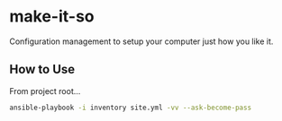 # make-it-so
Configuration management to setup your computer just how you like it.

## How to Use

From project root...

``` bash
ansible-playbook -i inventory site.yml -vv --ask-become-pass
```